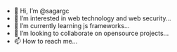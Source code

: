 - 👋 Hi, I’m @sagargc
- 👀 I’m interested in web technology and web security...
- 🌱 I’m currently learning js frameworks...
- 💞️ I’m looking to collaborate on opensource projects...
- 📫 How to reach me...

<!---
sagargc/sagargc is a ✨ special ✨ repository because its `README.md` (this file) appears on your GitHub profile.
You can click the Preview link to take a look at your changes.
--->
